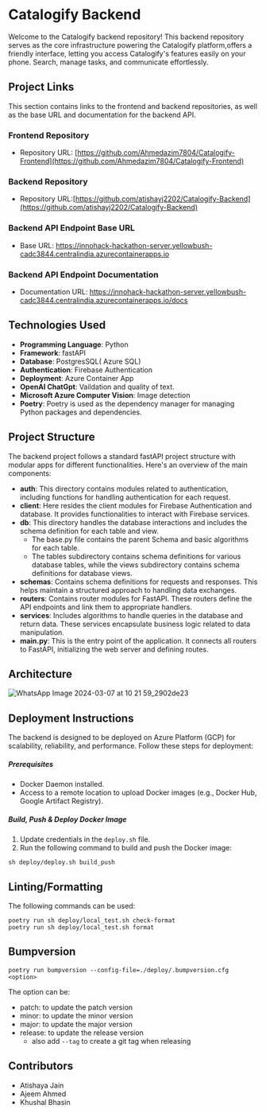 # Catalogify Backend

Welcome to the Catalogify backend repository! This backend repository serves as the core infrastructure powering the Catalogify platform,offers a friendly interface, letting you access Catalogify's features easily on your phone. Search, manage tasks, and communicate effortlessly.

## Project Links

This section contains links to the frontend and backend repositories, as well as the base URL and documentation for the backend API.

### Frontend Repository
-  Repository URL: [https://github.com/Ahmedazim7804/Catalogify-Frontend](https://github.com/Ahmedazim7804/Catalogify-Frontend)

### Backend Repository
-  Repository URL:[https://github.com/atishayj2202/Catalogify-Backend](https://github.com/atishayj2202/Catalogify-Backend)

### Backend API Endpoint Base URL
-  Base URL: https://innohack-hackathon-server.yellowbush-cadc3844.centralindia.azurecontainerapps.io 
### Backend API Endpoint Documentation

- Documentation URL: https://innohack-hackathon-server.yellowbush-cadc3844.centralindia.azurecontainerapps.io/docs

## Technologies Used
- **Programming Language**: Python
- **Framework**: fastAPI
- **Database**: PostgresSQL( Azure SQL)
- **Authentication**: Firebase Authentication
- **Deployment**: Azure Container App
- **OpenAI ChatGpt**: Vaildation and quality of text.
- **Microsoft Azure Computer Vision**: Image detection    
- **Poetry**: Poetry is used as the dependency manager for managing Python packages and dependencies.

## Project Structure
The backend project follows a standard fastAPI project structure with modular apps for different functionalities. Here's an overview of the main components:
- **auth**: This directory contains modules related to authentication, including functions for handling authentication for each request.
- **client**: Here resides the client modules for Firebase Authentication and database. It provides functionalities to interact with Firebase services.
- **db**: This directory handles the database interactions and includes the schema definition for each table and view. 
  - The base.py file contains the parent Schema and basic algorithms for each table. 
  - The tables subdirectory contains schema definitions for various database tables, while the views subdirectory contains schema definitions for database views.
- **schemas**: Contains schema definitions for requests and responses. This helps maintain a structured approach to handling data exchanges.
- **routers**: Contains router modules for FastAPI. These routers define the API endpoints and link them to appropriate handlers.
- **services**: Includes algorithms to handle queries in the database and return data. These services encapsulate business logic related to data manipulation.
- **main.py**: This is the entry point of the application. It connects all routers to FastAPI, initializing the web server and defining routes.

## Architecture
![WhatsApp Image 2024-03-07 at 10 21 59_2902de23](https://github.com/atishayj2202/InnoHack-Hackathon-Backend/assets/137866759/46cfe484-624d-48a0-b349-50f5ee7938a2)



## Deployment Instructions
The backend is designed to be deployed on Azure Platform (GCP) for scalability, reliability, and performance. Follow these steps for deployment:
##### Prerequisites
- Docker Daemon installed.
- Access to a remote location to upload Docker images (e.g., Docker Hub, Google Artifact Registry).

##### Build, Push & Deploy Docker Image
1. Update credentials in the `deploy.sh` file.
2. Run the following command to build and push the Docker image:
```shell
sh deploy/deploy.sh build_push
   ```

## Linting/Formatting
The following commands can be used:

```shell
poetry run sh deploy/local_test.sh check-format
poetry run sh deploy/local_test.sh format
```

## Bumpversion

```shell
poetry run bumpversion --config-file=./deploy/.bumpversion.cfg <option>
```
The option can be:
- patch: to update the patch version
- minor: to update the minor version
- major: to update the major version
- release: to update the release version
  - also add `--tag` to create a git tag when releasing

## Contributors
- Atishaya Jain
- Ajeem Ahmed
- Khushal Bhasin
